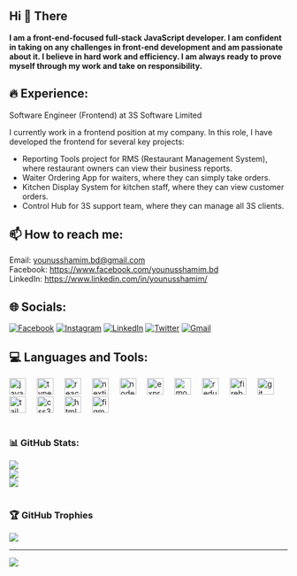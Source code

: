 ## Hi 👋 There
<strong> I am a front-end-focused full-stack JavaScript developer. I am confident in taking on any challenges in front-end development and am passionate about it. I believe in hard work and efficiency. I am always ready to prove myself through my work and take on responsibility. </strong>

 ## 🔥 Experience:
 Software Engineer (Frontend) at  3S Software Limited

I currently work in a frontend position at my company. In this role, I have developed the frontend for several key projects:
- Reporting Tools project for RMS (Restaurant Management System), where restaurant owners can view their business reports.
- Waiter Ordering App for waiters, where they can simply take orders.
- Kitchen Display System for kitchen staff, where they can view customer orders.
- Control Hub for 3S support team, where they can manage all 3S clients.

## 📫 How to reach me:
 Email: younusshamim.bd@gmail.com <br>
 Facebook: https://www.facebook.com/younusshamim.bd <br>
 LinkedIn: https://www.linkedin.com/in/younusshamim/ <br>


## 🌐 Socials:
[![Facebook](https://img.shields.io/badge/Facebook-%231877F2.svg?logo=Facebook&logoColor=white)](https://facebook.com/younusshamim.bd) [![Instagram](https://img.shields.io/badge/Instagram-%23E4405F.svg?logo=Instagram&logoColor=white)](https://instagram.com/younusshamim.bd/) [![LinkedIn](https://img.shields.io/badge/LinkedIn-%230077B5.svg?logo=linkedin&logoColor=white)](https://linkedin.com/in/younusshamim) [![Twitter](https://img.shields.io/badge/Twitter-%231DA1F2.svg?logo=Twitter&logoColor=white)](https://twitter.com/younusshamimbd) [![Gmail](https://img.shields.io/badge/Gmail-%23EA4335.svg?logo=Gmail&logoColor=white)](mailto:younusshamim.bd@gmail.com)


## 💻 Languages and Tools:

<div align="left">
  <img src="https://cdn.jsdelivr.net/gh/devicons/devicon/icons/javascript/javascript-original.svg" height="30" alt="javascript logo"  />
  <img width="12" />
  <img src="https://cdn.jsdelivr.net/gh/devicons/devicon/icons/typescript/typescript-original.svg" height="30" alt="typescript logo"  />
  <img width="12" />
  <img src="https://cdn.jsdelivr.net/gh/devicons/devicon/icons/react/react-original.svg" height="30" alt="react logo"  />
  <img width="12" />
  <img src="https://skillicons.dev/icons?i=nextjs" height="30" alt="nextjs logo"  />
  <img width="12" />
  <img src="https://skillicons.dev/icons?i=nodejs" height="30" alt="nodejs logo"  />
  <img width="12" />
  <img src="https://skillicons.dev/icons?i=express" height="30" alt="express logo"  />
  <img width="12" />
  <img src="https://skillicons.dev/icons?i=mongodb" height="30" alt="mongodb logo"  />
  <img width="12" />
  <img src="https://skillicons.dev/icons?i=redux" height="30" alt="redux logo"  />
  <img width="12" />
  <img src="https://skillicons.dev/icons?i=firebase" height="30" alt="firebase logo"  />
  <img width="12" />
  <img src="https://skillicons.dev/icons?i=git" height="30" alt="git logo"  />
  <img width="12" />
  <img src="https://skillicons.dev/icons?i=tailwind" height="30" alt="tailwindcss logo"  />
  <img width="12" />
  <img src="https://skillicons.dev/icons?i=css" height="30" alt="css3 logo"  />
  <img width="12" />
  <img src="https://cdn.jsdelivr.net/gh/devicons/devicon/icons/html5/html5-original.svg" height="30" alt="html5 logo"  />
  <img width="12" />
  <img src="https://skillicons.dev/icons?i=figma" height="30" alt="figma logo"  />
</div>

<br/>


### 📊 GitHub Stats:
![](https://github-readme-stats.vercel.app/api?username=younusshamim&theme=dark&hide_border=false&include_all_commits=true&count_private=true)<br/>
![](https://github-readme-streak-stats.herokuapp.com/?user=younusshamim&theme=dark&hide_border=false)<br/>
![](https://github-readme-stats.vercel.app/api/top-langs/?username=younusshamim&theme=dark&hide_border=false&include_all_commits=true&count_private=true&layout=compact)

#

### 🏆 GitHub Trophies
![](https://github-profile-trophy.vercel.app/?username=younusshamim&theme=radical&no-frame=false&no-bg=false&margin-w=4)

---
[![](https://visitcount.itsvg.in/api?id=younusshamim&icon=0&color=0)](https://visitcount.itsvg.in)
